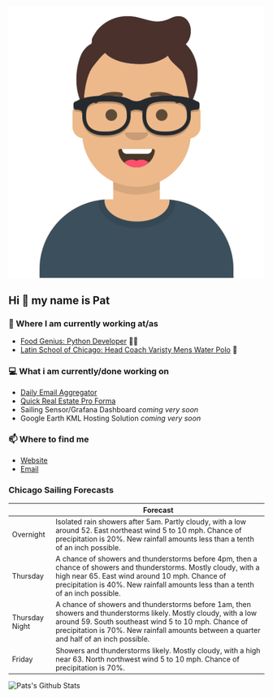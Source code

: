 [![Social banner for p-j-falconer](https://raw.githubusercontent.com/P-J-FALCONER/P-J-FALCONER/master/assets/avataaars.svg)](https://patfalconer.com/)
## Hi :wave: my name is Pat

### 💼 Where I am currently working at/as
- [Food Genius: Python Developer](https://getfoodgenius.com/) 🍔🐍
- [Latin School of Chicago: Head Coach Varisty Mens Water Polo](https://www.latinschool.org/) 🤽


### 💻 What i am currently/done working on
 - [Daily Email Aggregator](https://github.com/P-J-FALCONER/dott_daily_mail)
 - [Quick Real Estate Pro Forma](https://github.com/P-J-FALCONER/henry)
 - Sailing Sensor/Grafana Dashboard *coming very soon*
 - Google Earth KML Hosting Solution *coming very soon*

### 📫 Where to find me
 - [Website](https://patfalconer.com/)
 - [Email](mailto:patrick.j.falconer@gmail.com)


### Chicago Sailing Forecasts
|   | Forecast  |
|---|---|
| Overnight | Isolated rain showers after 5am. Partly cloudy, with a low around 52. East northeast wind 5 to 10 mph. Chance of precipitation is 20%. New rainfall amounts less than a tenth of an inch possible. |
| Thursday | A chance of showers and thunderstorms before 4pm, then a chance of showers and thunderstorms. Mostly cloudy, with a high near 65. East wind around 10 mph. Chance of precipitation is 40%. New rainfall amounts less than a tenth of an inch possible. |
| Thursday Night | A chance of showers and thunderstorms before 1am, then showers and thunderstorms likely. Mostly cloudy, with a low around 59. South southeast wind 5 to 10 mph. Chance of precipitation is 70%. New rainfall amounts between a quarter and half of an inch possible. |
| Friday | Showers and thunderstorms likely. Mostly cloudy, with a high near 63. North northwest wind 5 to 10 mph. Chance of precipitation is 70%. |

![Pats's Github Stats](https://github-readme-stats.vercel.app/api?username=p-j-falconer&show_icons=true&theme=radical)
